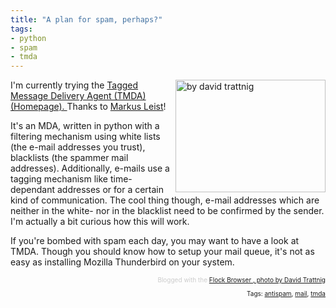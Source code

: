```yaml
---
title: "A plan for spam, perhaps?"
tags: 
- python
- spam
- tmda
---
```


<img class="alignright" style="float:right;" src="http://farm1.static.flickr.com/82/262091025_9825a64b68_m.jpg" alt="by david trattnig" width="240" height="180" />I'm currently trying the <a href="http://tmda.net/">Tagged Message Delivery Agent (TMDA) (Homepage).
</a>Thanks to <a href="http://www.ikom-online.de/" target="_self">Markus Leist</a>!

It's an MDA, written in python with a filtering mechanism using white lists (the e-mail addresses you trust), blacklists (the spammer mail addresses). Additionally, e-mails use a tagging mechanism like time-dependant addresses or for a certain kind of communication. The cool thing though, e-mail addresses which are neither in the white- nor in the blacklist need to be confirmed by the sender. I'm actually a bit curious how this will work.

If you're bombed with spam each day, you may want to have a look at TMDA. Though you should know how to setup your mail queue, it's not as easy as installing Mozilla Thunderbird on your system.
<div class="flockcredit" style="text-align:right;color:#CCC;font-size:x-small;">Blogged with the <a title="Flock Browser" href="http://www.flock.com/blogged-with-flock" target="_new">Flock Browser
</a><a href="http://www.flickr.com/photos/david-trattnig/" title="flickr page">, photo by David Trattnig</a></div>
<!-- technorati tags begin -->
<p style="font-size:10px;text-align:right;">Tags: <a rel="tag" href="http://technorati.com/tag/antispam">antispam</a>, <a rel="tag" href="http://technorati.com/tag/mail">mail</a>, <a rel="tag" href="http://technorati.com/tag/%20tmda"> tmda</a></p>
<!-- technorati tags end -->